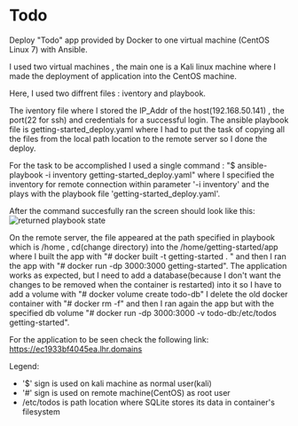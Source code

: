 # Todo
Deploy "Todo" app provided by Docker to one virtual machine (CentOS Linux 7) with Ansible.

I used two virtual machines , the main one is a Kali linux machine where I made the deployment of application into the CentOS machine.

Here, I used two diffrent files : iventory and playbook.

The iventory file where I stored the IP_Addr of the host(192.168.50.141) , the port(22 for ssh) and credentials for a successful login.
The ansible playbook file is getting-started_deploy.yaml where I had to put the task of copying all the files from the local path location to the remote server so I done the deploy.

For the task to be accomplished I used a single command : "$ ansible-playbook -i inventory getting-started_deploy.yaml" where I specified the inventory for remote connection within parameter '-i inventory' and the plays with the playbook file 'getting-started_deploy.yaml'.

After the command succesfully ran the screen should look like this:
![returned playbook state](https://user-images.githubusercontent.com/48512041/138588044-fe74a827-840d-48e5-a814-d78925afcb3d.jpg)

On the remote server, the file appeared at the path specified in playbook which is /home , cd(change directory) into the /home/getting-started/app where I built the app with "# docker built -t getting-started . " and then I ran the app with "# docker run -dp 3000:3000 getting-started". The application works as expected, but I need to add a database(because I don't want the changes to be removed when the container is restarted) into it so I have to add a volume with "# docker volume create todo-db" I delete the old docker container with "# docker rm -f" and then I ran again the app but with the specified db volume "# docker run -dp 3000:3000 -v todo-db:/etc/todos getting-started".

For the application to be seen check the following link:
https://ec1933bf4045ea.lhr.domains

Legend:
  - '$' sign is used on kali machine as normal user(kali)
  - '#' sign is used on remote machine(CentOS) as root user
  - /etc/todos is path location where SQLite stores its data in container's filesystem
